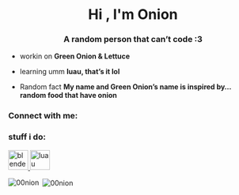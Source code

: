 <h1 align="center">Hi , I'm Onion</h1>
<h3 align="center">A random person that can’t code :3</h3>

- workin on **Green Onion & Lettuce**

- learning umm **luau, that’s it lol**

- Random fact **My name and Green Onion’s name is inspired by… random food that have onion**

<h3 align="left">Connect with me:</h3>
<p align="left">
</p>

<h3 align="left">stuff i do:</h3>
<p align="left"> <a href="https://www.blender.org/" target="_blank" rel="noreferrer"> <img src="https://download.blender.org/branding/community/blender_community_badge_white.svg" alt="blender" width="40" height="40"/> </a> <a href="https://www.luau.org/" target="_blank" rel="noreferrer"> <img src="https://upload.wikimedia.org/wikipedia/commons/thumb/8/8f/Luau_Logo_%28Programming_Language%29.svg/1200px-Luau_Logo_%28Programming_Language%29.svg.png" alt="luau" width="40" height="40"/> </a> </p>

<p><img align="left" src="https://github-readme-stats.vercel.app/api/top-langs?username=00nion&show_icons=true&locale=en&layout=compact" alt="00nion" /></p>


<p>&nbsp;<img align="center" src="https://github-readme-stats.vercel.app/api?username=00nion&show_icons=true&locale=en" alt="00nion" /></p>
